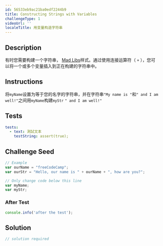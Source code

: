 ```yaml
---
id: 56533eb9ac21ba0edf2244b9
title: Constructing Strings with Variables
challengeType: 1
videoUrl: ''
localeTitle: 用变量构造字符串
---
```


## Description
<section id="description">有时您需要构建一个字符串， <a href="https://en.wikipedia.org/wiki/Mad_Libs" target="_blank">Mad Libs</a>样式。通过使用连接运算符（ <code>+</code> ），您可以将一个或多个变量插入到正在构建的字符串中。 </section>

## Instructions
<section id="instructions">将<code>myName</code>设置为等于您的名字的字符串，并在字符串<code>&quot;My name is &quot;</code>和<code>&quot; and I am well!&quot;</code>之间用<code>myName</code>构建<code>myStr</code> <code>&quot; and I am well!&quot;</code> </section>

## Tests
<section id='tests'>

```yml
tests:
  - text: 測試文本
    testString: assert(true);

```

</section>

## Challenge Seed
<section id='challengeSeed'>

<div id='js-seed'>

```js
// Example
var ourName = "freeCodeCamp";
var ourStr = "Hello, our name is " + ourName + ", how are you?";

// Only change code below this line
var myName;
var myStr;

```

</div>


### After Test
<div id='js-teardown'>

```js
console.info('after the test');
```

</div>

</section>

## Solution
<section id='solution'>

```js
// solution required
```
</section>
